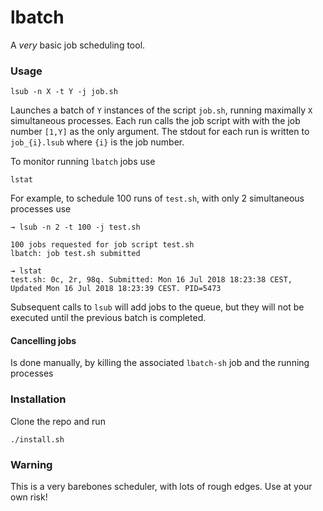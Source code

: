 # lbatch

A *very* basic job scheduling tool.

### Usage

```Shell
lsub -n X -t Y -j job.sh
```
Launches a batch of `Y` instances of the script `job.sh`, running maximally `X` simultaneous processes.
Each run calls the job script with with the job number `[1,Y]` as the only argument.
The stdout for each run is written to `job_{i}.lsub` where `{i}` is the job number.

To monitor running `lbatch` jobs use
```Shell
lstat
```

For example, to schedule 100 runs of `test.sh`, with only 2 simultaneous processes use
```Shell
→ lsub -n 2 -t 100 -j test.sh

100 jobs requested for job script test.sh
lbatch: job test.sh submitted

→ lstat
test.sh: 0c, 2r, 98q. Submitted: Mon 16 Jul 2018 18:23:38 CEST, Updated Mon 16 Jul 2018 18:23:39 CEST. PID=5473
```

Subsequent calls to `lsub` will add jobs to the queue, but they will not be executed until the
previous batch is completed.

#### Cancelling jobs
Is done manually, by killing the associated `lbatch-sh` job and the running processes 

### Installation
Clone the repo and run 
```Shell
./install.sh
```

### Warning
This is a very barebones scheduler, with lots of rough edges. Use at your own risk!
